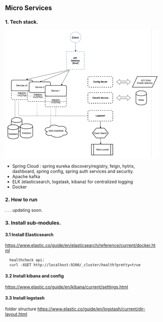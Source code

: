## Micro Services

### 1. Tech stack.
  ![Tech stack](micro.png)


   -  Spring Cloud : spring eureka discovery/registry, feign, hytrix, dashboard, spring config, spring auth services and security.
   -  Apache kafka
   -  ELK (elasticsearch, logstask, kibana) for centralized logging
   -  Docker

### 2. How to run
   . . . updating soon.

### 3. Install sub-modules.
  #### 3.1 Install Elasticsearch
  https://www.elastic.co/guide/en/elasticsearch/reference/current/docker.html

      healthcheck api:
      curl -XGET http://localhost:9200/_cluster/health?pretty=true

  #### 3.2 Install kibana and config
  https://www.elastic.co/guide/en/kibana/current/settings.html

  #### 3.3 Install logstash

  folder structure
  https://www.elastic.co/guide/en/logstash/current/dir-layout.html
